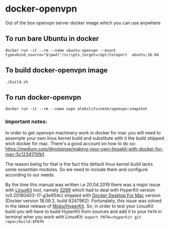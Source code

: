 # docker-openvpn
Out of the box openvpn server docker image which you can use anywhere

## To run bare Ubuntu in docker
`docker run -it --rm --name ubuntu-openvpn --mount type=bind,source="$(pwd)"/scripts,target=/opt/teleport  ubuntu:16.04`

## To build docker-openvpn image
`./build.sh`

## To run docker-openvpn
`docker run -it --rm --name uvpn alekslitvinenk/openvpn:snapshot`

### Important notes:
In order to get openvpn machinery work in docker for mac you will need to assemple your own linux kernel build and substitute with it the build shipped wich docker for mac. There's a good account on how to do so:
https://medium.com/@notsinge/making-your-own-linuxkit-with-docker-for-mac-5c1234170fb1.

The reason being for that is the fact this default linux kernel build lacks some essentian modules. So we need to include them and configure according to our needs.

By the time this manual was written i.e 20.04.2019 there was a major issue with [LinuxKit](https://github.com/linuxkit/linuxkit) tool, namely [3289](https://github.com/linuxkit/linuxkit/issues/3289) which had to deal with HyperKit version (v0.20180403-17-g3e954c) shipped with [Docker Desktop For Mac](https://hub.docker.com/editions/community/docker-ce-desktop-mac) version (Docker version 18.09.2, build 6247962). Fortunately, this issue was solved in the latest release of [Moby/HyperKit](https://github.com/moby/hyperkit). So, in order to test your LinuxKit build you will have to build HyperKit from sources and add it to your `PATH` in terminal wher you work with LinuxKit:
`export PATH=<hyperkit git repo>/build:$PATH`
